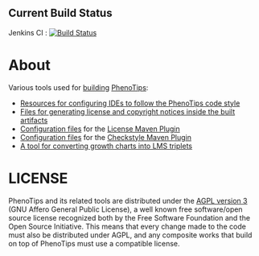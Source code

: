 ## Current Build Status ##
Jenkins CI : [![Build Status](http://ci.cs.toronto.edu/job/phenotips-build-tools/badge/icon)](http://ci.cs.toronto.edu/job/phenotips-build-tools/)

# About #

Various tools used for [building](https://github.com/phenotips/phenotips/) [PhenoTips](https://phenotips.org/):

* [Resources for configuring IDEs to follow the PhenoTips code style](https://github.com/phenotips/build-tools/tree/master/codestyle-resources)
* [Files for generating license and copyright notices inside the built artifacts](https://github.com/phenotips/build-tools/tree/master/license-resources)
* [Configuration files](https://github.com/phenotips/build-tools/tree/master/license-verification-resources) for the [License Maven Plugin](http://code.mycila.com/license-maven-plugin/)
* [Configuration files](https://github.com/phenotips/build-tools/tree/master/checkstyle-configuration) for the [Checkstyle Maven Plugin](http://maven.apache.org/plugins/maven-checkstyle-plugin/)
* [A tool for converting growth charts into LMS triplets](https://github.com/phenotips/build-tools/tree/master/growthchart-to-lms)

# LICENSE #

PhenoTips and its related tools are distributed under the [AGPL version 3](http://www.gnu.org/licenses/agpl-3.0.html) (GNU Affero General Public License), a well known free software/open source license recognized both by the Free Software Foundation and the Open Source Initiative.
This means that every change made to the code must also be distributed under AGPL, and any composite works that build on top of PhenoTips must use a compatible license.
